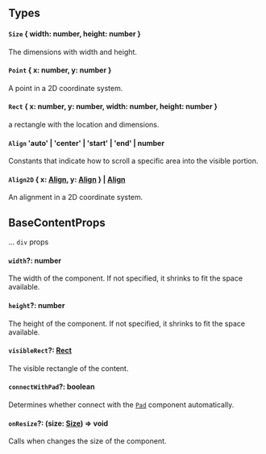 ## Types

#### `Size` { width: number, height: number }

The dimensions with width and height.

#### `Point` { x: number, y: number }

A point in a 2D coordinate system.

#### `Rect` { x: number, y: number, width: number, height: number }

a rectangle with the location and dimensions.

#### `Align` 'auto' | 'center' | 'start' | 'end' | number

Constants that indicate how to scroll a specific area into the visible portion.

#### `Align2D` { x: [Align](#align-auto--center--start--end--number), y: [Align](#align-auto--center--start--end--number) } | [Align](#align-auto--center--start--end--number)

An alignment in a 2D coordinate system.

## BaseContentProps

... `div` props

#### `width`?: number

The width of the component. If not specified, it shrinks to fit the space available.

#### `height`?: number

The height of the component. If not specified, it shrinks to fit the space available.

#### `visibleRect`?: [Rect](#rect--x-number-y-number-width-number-height-number-)

The visible rectangle of the content.

#### `connectWithPad`?: boolean

Determines whether connect with the [`Pad`](pad.md) component automatically.

#### `onResize`?: (size: [Size](#size--width-number-height-number-)) => void

Calls when changes the size of the component.
